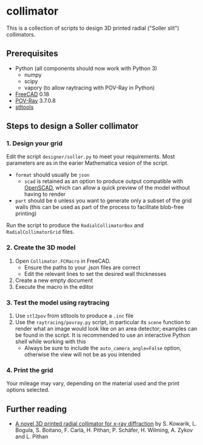 # collimator
This is a collection of scripts to design 3D printed radial ("Soller slit") collimators.

## Prerequisites
- Python (all components should now work with Python 3)
  - numpy
  - scipy
  - vapory (to allow raytracing with POV-Ray in Python)
- [FreeCAD](https://www.freecad.org/) 0.18
- [POV-Ray](https://www.poyray.org/) 3.7.0.8
- [stltools](https://github.com/rsmith-nl/stltools)

## Steps to design a Soller collimator
### 1. Design your grid
Edit the script `designer/soller.py` to meet your requirements. Most parameters are as in the earier Mathematica vesion of the script.
  - `format` should usually be `json`
    - `scad` is retained as an option to produce output compatible with [OpenSCAD](https://openscad.org/), which can allow a quick preview of the model without having to render
  - `part` should be `0` unless you want to generate only a subset of the grid walls (this can be used as part of the process to facilitate blob-free printing)

Run the script to produce the `RadialCollimatorBox` and `RadialCollimatorGrid` files.
  
### 2. Create the 3D model
  1. Open `Collimator.FCMacro` in FreeCAD.
      - Ensure the paths to your .json files are correct
      - Edit the relevant lines to set the desired wall thicknesses
  2. Create a new empty document
  3. Execute the macro in the editor
    
### 3. Test the model using raytracing
  1. Use `stl2pov` from stltools to produce a `.inc` file
  2. Use the `raytracing/povray.py` script, in particular its `scene` function to render what an image would look like on an area detector; examples can be found in the script. It is recommended to use an interactive Python shell while working with this
     - Always be sure to include the `auto_camera_angle=False` option, otherwise the view will not be as you intended

### 4. Print the grid
Your mileage may vary, depending on the material used and the print options selected.

## Further reading
- [A novel 3D printed radial collimator for x-ray diffraction](https://aip.scitation.org/doi/suppl/10.1063/1.5063520) by S. Kowarik, L. Bogula, S. Boitano, F. Carlà, H. Pithan, P. Schäfer, H. Wilming, A. Zykov and L. Pithan 

